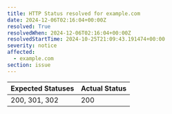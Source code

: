 ```yaml
---
title: HTTP Status resolved for example.com
date: 2024-12-06T02:16:04+00:00Z
resolved: True
resolvedWhen: 2024-12-06T02:16:04+00:00Z
resolvedStartTime: 2024-10-25T21:09:43.191474+00:00
severity: notice
affected:
  - example.com
section: issue
---
```


| Expected Statuses | Actual Status  |
|-------------------|----------------|
| 200, 301, 302 | 200 |
